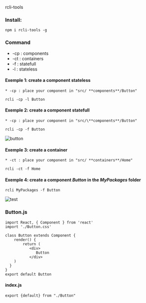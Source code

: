 rcli-tools

### Install:
`npm i rcli-tools -g`

### Command 
* -cp : components
* -ct : containers
* -f : statefull
* -l : stateless

#### Exemple 1: create a component stateless 
    * -cp : place your component in "src/ **components**/Button"
`rcli -cp -l Button`

#### Exemple 2: create a component statefull 
    * -cp : place your component in "src/\**components**/Button"
`rcli -cp -f Button`

![button](https://github.com/babakoto/rcli-tools/blob/master/button.PNG)

#### Exemple 3: create a container 
    * -ct : place your component in "src/ **containers**/Home"
`rcli -ct -f Home`

#### Exemple 4: create a component *Button* in the *MyPackages* folder 
`rcli MyPackages -f Button`

![test](https://github.com/babakoto/rcli-tools/blob/master/buttonInPack.PNG)

### Button.js 
    import React, { Component } from 'react'
    import './Button.css'
    
    class Button extends Component {
        render() {
            return (
               <div>
                  Button
               </div>
        )
      }
    }
    export default Button
    

#### index.js
    export {default} from "./Button"
 
 
